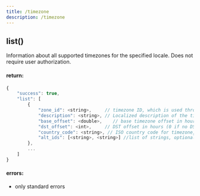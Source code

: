 ```yaml
---
title: /timezone
description: /timezone
---
```


## list()
Information about all supported timezones for the specified locale. Does not require user authorization.

#### return:

```js
{
    "success": true,
    "list": [
        {
            "zone_id": <string>,     // timezone ID, which is used throughout the API, e.g. "Africa/Dar_es_Salaam"
            "description": <string>, // Localized description of the timezone, e.g. "Ekaterinburg"
            "base_offset": <double>,    // base timezone offset in hours, e.g. 4 for Moscow. May be negative or fractional!
            "dst_offset": <int>,     // DST offset in hours (0 if no DST rules for this timezone).
            "country_code": <string>, // ISO country code for timezone, e.g. "RU",
            "alt_ids": [<string>, <string>] //list of strings, optional, alternative timezone IDs
        },
        ...
    ]
}
```

#### errors:
*   only standard errors
